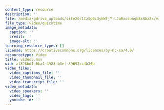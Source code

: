 ```yaml
---
content_type: resource
description: ''
file: /media/gdrive_uploads/site20/1CzSp0i3yhWfjY-LJaRxceuAqb8sNbzZx/video5.mov
file_type: video/quicktime
image_metadata:
  caption: ''
  credit: ''
  image-alt: ''
learning_resource_types: []
license: https://creativecommons.org/licenses/by-nc-sa/4.0/
resourcetype: Video
title: video5.mov
uid: af828bd1-6ba4-4923-b3ef-39697cc4b30b
video_files:
  video_captions_file: ''
  video_thumbnail_file: ''
  video_transcript_file: ''
video_metadata:
  video_speakers: ''
  video_tags: ''
  youtube_id: ''
---
```

